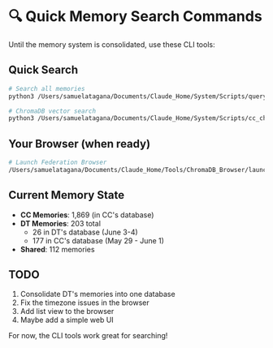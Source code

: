 # 🔍 Quick Memory Search Commands

Until the memory system is consolidated, use these CLI tools:

## Quick Search
```bash
# Search all memories
python3 /Users/samuelatagana/Documents/Claude_Home/System/Scripts/query_memory.py "search term"

# ChromaDB vector search
python3 /Users/samuelatagana/Documents/Claude_Home/System/Scripts/cc_chromadb_bridge.py --search "query"
```

## Your Browser (when ready)
```bash
# Launch Federation Browser
/Users/samuelatagana/Documents/Claude_Home/Tools/ChromaDB_Browser/launch.sh
```

## Current Memory State
- **CC Memories**: 1,869 (in CC's database)
- **DT Memories**: 203 total
  - 26 in DT's database (June 3-4)
  - 177 in CC's database (May 29 - June 1) 
- **Shared**: 112 memories

## TODO
1. Consolidate DT's memories into one database
2. Fix the timezone issues in the browser
3. Add list view to the browser
4. Maybe add a simple web UI

For now, the CLI tools work great for searching!